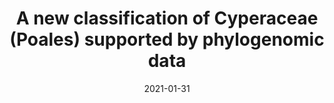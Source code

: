 ---
title: "A new classification of Cyperaceae (Poales) supported by phylogenomic data"
collection: publications
permalink: /publication/Larridon et al 2021 JSE Cyperaceae
date: 2021-01-31
venue: 'Journal of Systematic and Evolution'
paperurl: '/files/pdf/research/Larridon et al 2021 JSE Cyperaceae.pdf'
link: 'https://doi.org/10.1111/jse.12757'
#code: 'https://doi.org/...'
#github: 'https://github.com/jimarcor/...'
citation: 'Larridon I, Zuntini A, Léveillé-Bourret É, Barrett RL, Starr JR, Muasya MA, Villaverde T, Bauters K, Brewer G, Bruhl J, Costa S, Elliott T, Epitawalage N, Escudero M, Fairlie I, Goetghebeur P, Hipp AL, Jiménez-Mejías P, Kikuchi IS, Luceño M, <B>Márquez-Corro JI</B>, Martín-Bravo S, Maurin O, Pokorny L, Roalson EH, Semmouri I, Simpson D, Spalink D,Thomas W, Wilson KL, Xanthos M, Forest F, Baker W. 2021. &quot;A new classification of Cyperaceae (Poales) supported by phylogenomic data&quot; <i>Journal of Systematic and Evolution</i> 59(4): 852-895. doi:10.1111/jse.12757'
---